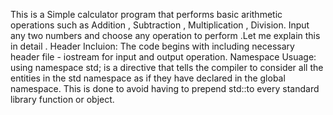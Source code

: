 This is a Simple calculator program that performs basic arithmetic operations such as Addition , Subtraction , Multiplication , Division. Input any two numbers and choose any operation to perform .Let me explain this in detail .
Header Incluion: The code begins with including necessary header file - iostream for input and output operation.
Namespace Usuage: using namespace std; is a directive that tells the compiler to consider all the entities in the std namespace as if they have declared in the global namespace. This is done to avoid having to prepend std::to every standard library function or object.
